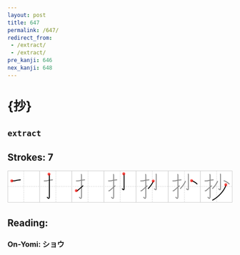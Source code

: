 ```yaml
---
layout: post
title: 647
permalink: /647/
redirect_from:
 - /extract/
 - /extract/
pre_kanji: 646
nex_kanji: 648
---
```


# {抄}

## `extract`

## Strokes: 7

<div class="stroke"><img src="../images/E68A84.png" /></div>

## Reading:

### On-Yomi: ショウ
